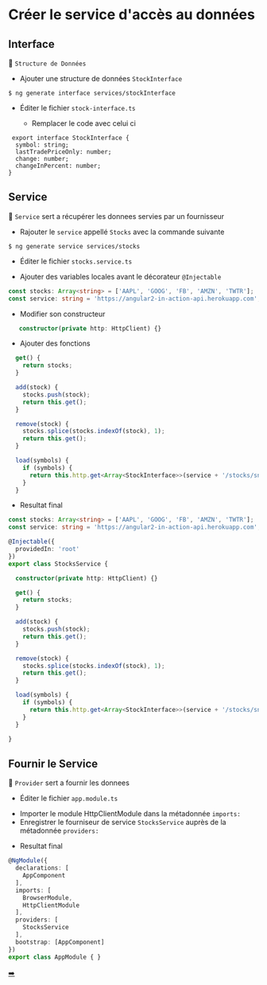 # Créer le service d'accès au données

## Interface

:bookmark: `Structure de Données`

* Ajouter une structure de données `StockInterface`

``` 
$ ng generate interface services/stockInterface
``` 

* Éditer le fichier `stock-interface.ts`

   * Remplacer le code avec celui ci 
 
```typescrit
 export interface StockInterface {
  symbol: string;
  lastTradePriceOnly: number;
  change: number;
  changeInPercent: number;
}
``` 

## Service

:bookmark: `Service` sert a récupérer les donnees servies par un fournisseur

* Rajouter le `service` appellé `Stocks` avec la commande suivante

 ``` 
 $ ng generate service services/stocks
 ```
* Éditer le fichier `stocks.service.ts`

- Ajouter des variables locales avant le décorateur `@Injectable`

```typescript
const stocks: Array<string> = ['AAPL', 'GOOG', 'FB', 'AMZN', 'TWTR'];
const service: string = 'https://angular2-in-action-api.herokuapp.com';
```

- Modifier son constructeur

```typescript
   constructor(private http: HttpClient) {}
``` 

- Ajouter des fonctions

```typescript
  get() {
    return stocks;
  }

  add(stock) {
    stocks.push(stock);
    return this.get();
  }

  remove(stock) {
    stocks.splice(stocks.indexOf(stock), 1);
    return this.get();
  }

  load(symbols) {
    if (symbols) {
      return this.http.get<Array<StockInterface>>(service + '/stocks/snapshot?symbols=' + symbols.join());
    }
  }

``` 
* Resultat final

```typescript
const stocks: Array<string> = ['AAPL', 'GOOG', 'FB', 'AMZN', 'TWTR'];
const service: string = 'https://angular2-in-action-api.herokuapp.com';

@Injectable({
  providedIn: 'root'
})
export class StocksService {

  constructor(private http: HttpClient) {}

  get() {
    return stocks;
  }

  add(stock) {
    stocks.push(stock);
    return this.get();
  }

  remove(stock) {
    stocks.splice(stocks.indexOf(stock), 1);
    return this.get();
  }

  load(symbols) {
    if (symbols) {
      return this.http.get<Array<StockInterface>>(service + '/stocks/snapshot?symbols=' + symbols.join());
    }
  }

}
```

## Fournir le Service

:bookmark: `Provider` sert a fournir les donnees

* Éditer le fichier `app.module.ts`

- Importer le module HttpClientModule dans la métadonnée `imports:`
- Enregistrer le fourniseur de service `StocksService` auprès de la métadonnée `providers:`

* Resultat final

```typescript
@NgModule({
  declarations: [
    AppComponent
  ],
  imports: [
    BrowserModule,
    HttpClientModule
  ],
  providers: [
    StocksService
  ],
  bootstrap: [AppComponent]
})
export class AppModule { }
```

[➡️](summary.md)
